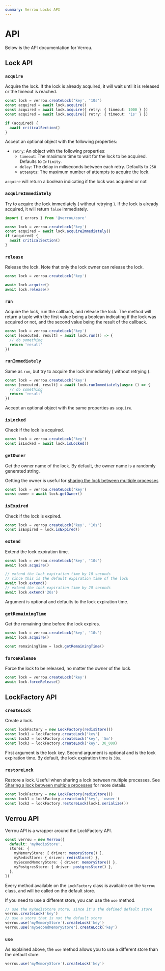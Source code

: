 ```yaml
---
summary: Verrou Locks API
---
```


# API

Below is the API documentation for Verrou.

## Lock API

### `acquire`

Acquire the lock. If the lock is already acquired, it will wait until it is released or the timeout is reached.

```ts
const lock = verrou.createLock('key', '10s')
const acquired = await lock.acquire()
const acquired = await lock.acquire({ retry: { timeout: 1000 } })
const acquired = await lock.acquire({ retry: { timeout: '1s' } })

if (acquired) {
  await criticalSection()
}
```

Accept an optional object with the following properties:

- `retry`: An object with the following properties:
  - `timeout`: The maximum time to wait for the lock to be acquired. Defaults to `Infinity`.
  - `delay`: The delay in miliseconds between each retry. Defaults to `250`
  - `attempts`: The maximum number of attempts to acquire the lock.

`acquire` will return a boolean indicating if the lock was acquired or not

### `acquireImmediately`

Try to acquire the lock immediately ( without retrying ). If the lock is already acquired, it will return `false` immediately.

```ts
import { errors } from '@verrou/core'

const lock = verrou.createLock('key')
const acquired = await lock.acquireImmediately()
if (acquired) {
  await criticalSection()
}
```

### `release`

Release the lock. Note that only the lock owner can release the lock.

```ts
const lock = verrou.createLock('key')

await lock.acquire()
await lock.release()
```

### `run`

Acquire the lock, run the callback, and release the lock. The method will return a tuple with the first value being a boolean indicating if the lock was acquired or not, and the second value being the result of the callback.

```ts
const lock = verrou.createLock('key')
const [executed, result] = await lock.run(() => {
  // do something
  return 'result'
})
```


### `runImmediately`

Same as `run`, but try to acquire the lock immediately ( without retrying ).

```ts
const lock = verrou.createLock('key')
const [executed, result] = await lock.runImmediately(async () => {
  // do something
  return 'result'
})
```

Accept an optional object with the same properties as `acquire`.

### `isLocked`

Check if the lock is acquired.

```ts
const lock = verrou.createLock('key')
const isLocked = await lock.isLocked()
```

### `getOwner`

Get the owner name of the lock. By default, the owner name is a randomly generated string.

Getting the owner is useful for [sharing the lock between multiple processes](./usage.md#sharing-a-lock-between-multiple-processes)

```ts
const lock = verrou.createLock('key')
const owner = await lock.getOwner()
```

### `isExpired`

Check if the lock is expired.

```ts
const lock = verrou.createLock('key', '10s')
const isExpired = lock.isExpired()
```

### `extend`

Extend the lock expiration time.

```ts
const lock = verrou.createLock('key', '10s')
await lock.acquire()

// extend the lock expiration time by 10 seconds
// since this is the default expiration time of the lock
await lock.extend()
// extend the lock expiration time by 20 seconds
await lock.extend('20s')
```

Argument is optional and defaults to the lock expiration time.

### `getRemainingTime`

Get the remaining time before the lock expires.

```ts
const lock = verrou.createLock('key', '10s')
await lock.acquire()

const remainingTime = lock.getRemainingTime()
```

### `forceRelease`

Force the lock to be released, no matter the owner of the lock.

```ts
const lock = verrou.createLock('key')
await lock.forceRelease()
```

## LockFactory API

### `createLock`

Create a lock.

```ts
const lockFactory = new LockFactory(redisStore())
const lock1 = lockFactory.createLock('key')
const lock2 = lockFactory.createLock('key', '5m')
const lock3 = lockFactory.createLock('key', 30_000)
```

First argument is the lock key. Second argument is optional and is the lock expiration time. By default, the lock expiration time is `30s`.

### `restoreLock`

Restore a lock. Useful when sharing a lock between multiple processes. See [Sharing a lock between multiple processes](./usage.md#sharing-a-lock-between-multiple-processes) for more details.

```ts
const lockFactory = new LockFactory(redisStore())
const lock1 = lockFactory.createLock('key', 'owner')
const lock2 = lockFactory.restoreLock(lock1.serialize())
```

## Verrou API

Verrou API is a wrapper around the LockFactory API. 

```ts
const verrou = new Verrou({
  default: 'myRedisStore',
  stores: {
    myMemoryStore: { driver: memoryStore() },
    myRedisStore: { driver: redisStore() },
    mySecondMemoryStore: { driver: memoryStore() },
    myPostgresStore: { driver: postgresStore() },
  },
})
```

Every method available on the `LockFactory` class is available on the `Verrou` class, and will be called on the default store. 

If you need to use a different store, you can use the `use` method.

```ts
// use the myRedisStore store, since it's the defined default store
verrou.createLock('key')
// use a store that is not the default store
verrou.use('myMemoryStore').createLock('key')
verrou.use('mySecondMemoryStore').createLock('key')
```

### `use`

As explained above, the `use` method allows you to use a different store than the default store.

```ts
verrou.use('myMemoryStore').createLock('key')
```

